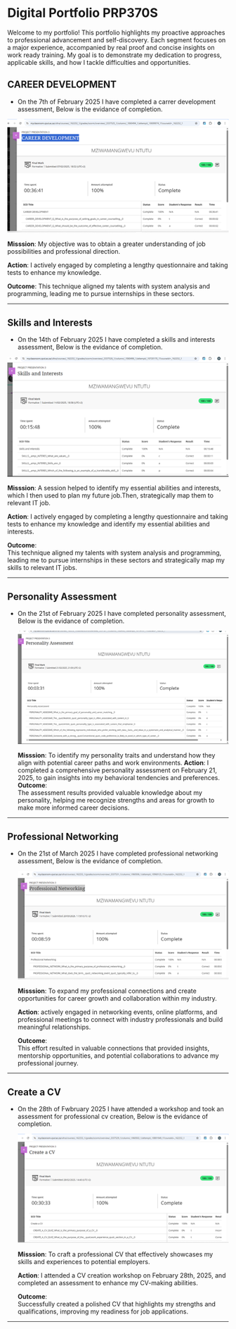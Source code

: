  # Digital Portfolio PRP370S

Welcome to my portfolio!  This portfolio highlights my proactive approaches to professional advancement and self-discovery.  Each segment focuses on a major experience, accompanied by real proof and concise insights on work ready training.  My goal is to demonstrate my dedication to progress, applicable skills, and how I tackle difficulties and opportunities.

## CAREER DEVELOPMENT

- On the  7th of February 2025 I have completed a carrer development assessment, Below is the evidance of completion.
  
 ![image alt](https://github.com/MziwamangwevuNtutu/GitHub-Digital-Portfolio/blob/main/Project%20Presentation%203%20Portfolio/Career%20Development/Screenshot%20(10).png?raw=true)

 **Misssion**:
My objective was to obtain a greater understanding of job possibilities and professional direction.
 
 **Action**:
 I actively engaged by completing a lengthy questionnaire and taking tests to enhance my knowledge.

  **Outcome**: 
  This technique aligned my talents with system analysis and programming, leading me to pursue internships in these sectors.
  
---
## Skills and Interests

- On the  14th of February 2025 I have completed a skills and interests assessment, Below is the evidance of completion.
  
 ![image alt](https://github.com/MziwamangwevuNtutu/GitHub-Digital-Portfolio/blob/main/Project%20Presentation%203%20Portfolio/Skills%20and%20Interests/Screenshot%20(9).png?raw=true)

 **Misssion**: 
 A session helped to identify my essential abilities and interests, which I then used to plan my future job.Then, strategically map them to relevant IT job.

 **Action**:
 I actively engaged by completing a lengthy questionnaire and taking tests to enhance my knowledge and identify my essential abilities and interests.
 
  **Outcome**:  
  This technique aligned my talents with system analysis and programming, leading me to pursue internships in these sectors and strategically map my skills to relevant IT jobs.
  
---
## Personality Assessment

- On the  21st of February 2025 I have completed personality assessment, Below is the evidance of completion.
  
   ![image alt](https://github.com/MziwamangwevuNtutu/GitHub-Digital-Portfolio/blob/main/Project%20Presentation%203%20Portfolio/Personality%20Assessment/Screenshot%20(8).png?raw=true)
  
  **Misssion**: 
To identify my personality traits and understand how they align with potential career paths and work environments.
 **Action**:
 I completed a comprehensive personality assessment on February 21, 2025, to gain insights into my behavioral tendencies and preferences.
  **Outcome**:  
The assessment results provided valuable knowledge about my personality, helping me recognize strengths and areas for growth to make more informed career decisions.
  
---
## Professional Networking

- On the  21st of March 2025 I have completed professional networking assessment, Below is the evidance of completion.
  
   ![image alt](https://github.com/MziwamangwevuNtutu/GitHub-Digital-Portfolio/blob/main/Project%20Presentation%203%20Portfolio/Professional%20Networking/Screenshot%20(12).png?raw=true)
  
  **Misssion**:
  To expand my professional connections and create opportunities for career growth and collaboration within my industry.
  
  **Action**:
  actively engaged in networking events, online platforms, and professional meetings to connect with industry professionals and build meaningful relationships.
  
  **Outcome**:  
 This effort resulted in valuable connections that provided insights, mentorship opportunities, and potential collaborations to advance my professional journey.
  
---
## Create a CV

- On the  28th of Fwbruary 2025 I have attended a workshop and took an assessment for professional cv creation, Below is the evidance of completion.
  
   ![image alt](https://github.com/MziwamangwevuNtutu/GitHub-Digital-Portfolio/blob/main/Project%20Presentation%203%20Portfolio/Create%20a%20CV/Screenshot%20(11).png?raw=true)
  
  **Misssion**:
  To craft a professional CV that effectively showcases my skills and experiences to potential employers.
  
  **Action**: 
  I attended a CV creation workshop on February 28th, 2025, and completed an assessment to enhance my CV-making abilities.
  
  **Outcome**:  
  Successfully created a polished CV that highlights my strengths and qualifications, improving my readiness for job applications.
---
